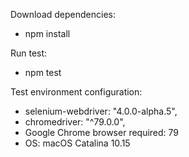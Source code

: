 Download dependencies: 
 - npm install

Run test:
 - npm test

Test environment configuration:
 - selenium-webdriver: "4.0.0-alpha.5",
 - chromedriver: "^79.0.0",
 - Google Chrome browser required: 79
 - OS: macOS Catalina 10.15
